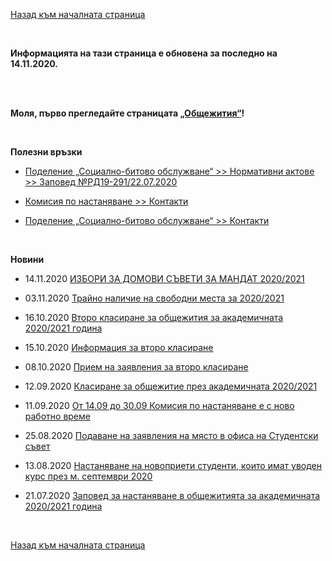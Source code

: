 [Назад към началната страница](https://ksk-su.github.io)

<br>

**Информацията на тази страница е обновена за последно на 14.11.2020.**

<br><br>

**Моля, първо прегледайте страницата [„Общежития“](https://ksk-su.github.io/dom)!**

<br>

**Полезни връзки**

- [Поделение „Социално-битово обслужване“ >> Нормативни актове >> Заповед №РД19-291/22.07.2020](https://uni-campus.net/?p=19)

- [Комисия по настаняване >> Контакти](https://students.uni-sofia.bg/kn/?p=45)

- [Поделение „Социално-битово обслужване“ >> Контакти](https://uni-campus.net/?p=25)

<br>

**Новини**

- 14.11.2020 [ИЗБОРИ ЗА ДОМОВИ СЪВЕТИ ЗА МАНДАТ 2020/2021](https://sustudents.bg/?p=10788)

- 03.11.2020 [Трайно наличие на свободни места за 2020/2021](https://students.uni-sofia.bg/kn/?p=2572)

- 16.10.2020 [Второ класиране за общежития за академичната 2020/2021 година](https://students.uni-sofia.bg/kn/?p=2568)

- 15.10.2020 [Информация за второ класиране](https://students.uni-sofia.bg/kn/?p=2566)

- 08.10.2020 [Прием на заявления за второ класиране](https://students.uni-sofia.bg/kn/?p=2561)

- 12.09.2020 [Класиране за общежитие през академичната 2020/2021](https://students.uni-sofia.bg/kn/?p=2549)

- 11.09.2020 [От 14.09 до 30.09 Комисия по настаняване е с ново работно време](https://students.uni-sofia.bg/kn/?p=2544)

- 25.08.2020 [Подаване на заявления на място в офиса на Студентски съвет](https://students.uni-sofia.bg/kn/?p=2523)

- 13.08.2020 [Настаняване на новоприети студенти, които имат уводен курс през м. септември 2020](https://students.uni-sofia.bg/kn/?p=2502)

- 21.07.2020 [Заповед за настаняване в общежитията за академичната 2020/2021 година](https://students.uni-sofia.bg/kn/?p=2460)

<br>

[Назад към началната страница](https://ksk-su.github.io)
